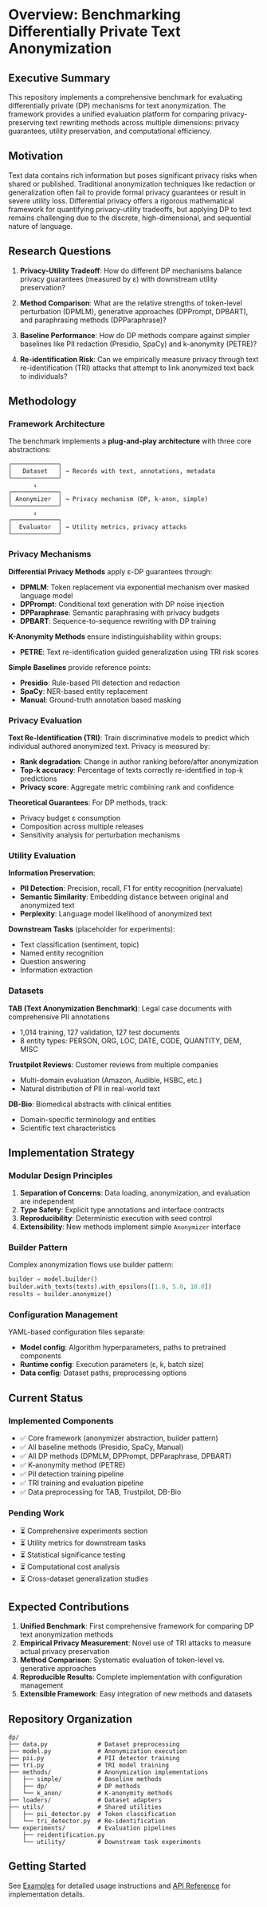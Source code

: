 # Overview: Benchmarking Differentially Private Text Anonymization

## Executive Summary

This repository implements a comprehensive benchmark for evaluating differentially private (DP) mechanisms for text anonymization. The framework provides a unified evaluation platform for comparing privacy-preserving text rewriting methods across multiple dimensions: privacy guarantees, utility preservation, and computational efficiency.

## Motivation

Text data contains rich information but poses significant privacy risks when shared or published. Traditional anonymization techniques like redaction or generalization often fail to provide formal privacy guarantees or result in severe utility loss. Differential privacy offers a rigorous mathematical framework for quantifying privacy-utility tradeoffs, but applying DP to text remains challenging due to the discrete, high-dimensional, and sequential nature of language.

## Research Questions

1. **Privacy-Utility Tradeoff**: How do different DP mechanisms balance privacy guarantees (measured by ε) with downstream utility preservation?

2. **Method Comparison**: What are the relative strengths of token-level perturbation (DPMLM), generative approaches (DPPrompt, DPBART), and paraphrasing methods (DPParaphrase)?

3. **Baseline Performance**: How do DP methods compare against simpler baselines like PII redaction (Presidio, SpaCy) and k-anonymity (PETRE)?

4. **Re-identification Risk**: Can we empirically measure privacy through text re-identification (TRI) attacks that attempt to link anonymized text back to individuals?

## Methodology

### Framework Architecture

The benchmark implements a **plug-and-play architecture** with three core abstractions:

```
┌─────────────┐
│   Dataset   │ → Records with text, annotations, metadata
└─────────────┘
       ↓
┌─────────────┐
│ Anonymizer  │ → Privacy mechanism (DP, k-anon, simple)
└─────────────┘
       ↓
┌─────────────┐
│  Evaluator  │ → Utility metrics, privacy attacks
└─────────────┘
```

### Privacy Mechanisms

**Differential Privacy Methods** apply ε-DP guarantees through:
- **DPMLM**: Token replacement via exponential mechanism over masked language model
- **DPPrompt**: Conditional text generation with DP noise injection
- **DPParaphrase**: Semantic paraphrasing with privacy budgets
- **DPBART**: Sequence-to-sequence rewriting with DP training

**K-Anonymity Methods** ensure indistinguishability within groups:
- **PETRE**: Text re-identification guided generalization using TRI risk scores

**Simple Baselines** provide reference points:
- **Presidio**: Rule-based PII detection and redaction
- **SpaCy**: NER-based entity replacement
- **Manual**: Ground-truth annotation based masking

### Privacy Evaluation

**Text Re-Identification (TRI)**: Train discriminative models to predict which individual authored anonymized text. Privacy is measured by:
- **Rank degradation**: Change in author ranking before/after anonymization
- **Top-k accuracy**: Percentage of texts correctly re-identified in top-k predictions
- **Privacy score**: Aggregate metric combining rank and confidence

**Theoretical Guarantees**: For DP methods, track:
- Privacy budget ε consumption
- Composition across multiple releases
- Sensitivity analysis for perturbation mechanisms

### Utility Evaluation

**Information Preservation**:
- **PII Detection**: Precision, recall, F1 for entity recognition (nervaluate)
- **Semantic Similarity**: Embedding distance between original and anonymized text
- **Perplexity**: Language model likelihood of anonymized text

**Downstream Tasks** (placeholder for experiments):
- Text classification (sentiment, topic)
- Named entity recognition
- Question answering
- Information extraction

### Datasets

**TAB (Text Anonymization Benchmark)**: Legal case documents with comprehensive PII annotations
- 1,014 training, 127 validation, 127 test documents
- 8 entity types: PERSON, ORG, LOC, DATE, CODE, QUANTITY, DEM, MISC

**Trustpilot Reviews**: Customer reviews from multiple companies
- Multi-domain evaluation (Amazon, Audible, HSBC, etc.)
- Natural distribution of PII in real-world text

**DB-Bio**: Biomedical abstracts with clinical entities
- Domain-specific terminology and entities
- Scientific text characteristics

## Implementation Strategy

### Modular Design Principles

1. **Separation of Concerns**: Data loading, anonymization, and evaluation are independent
2. **Type Safety**: Explicit type annotations and interface contracts
3. **Reproducibility**: Deterministic execution with seed control
4. **Extensibility**: New methods implement simple `Anonymizer` interface

### Builder Pattern

Complex anonymization flows use builder pattern:
```python
builder = model.builder()
builder.with_texts(texts).with_epsilons([1.0, 5.0, 10.0])
results = builder.anonymize()
```

### Configuration Management

YAML-based configuration files separate:
- **Model config**: Algorithm hyperparameters, paths to pretrained components
- **Runtime config**: Execution parameters (ε, k, batch size)
- **Data config**: Dataset paths, preprocessing options

## Current Status

### Implemented Components
- ✅ Core framework (anonymizer abstraction, builder pattern)
- ✅ All baseline methods (Presidio, SpaCy, Manual)
- ✅ All DP methods (DPMLM, DPPrompt, DPParaphrase, DPBART)
- ✅ K-anonymity method (PETRE)
- ✅ PII detection training pipeline
- ✅ TRI training and evaluation pipeline
- ✅ Data preprocessing for TAB, Trustpilot, DB-Bio

### Pending Work
- ⏳ Comprehensive experiments section
- ⏳ Utility metrics for downstream tasks
- ⏳ Statistical significance testing
- ⏳ Computational cost analysis
- ⏳ Cross-dataset generalization studies

## Expected Contributions

1. **Unified Benchmark**: First comprehensive framework for comparing DP text anonymization methods
2. **Empirical Privacy Measurement**: Novel use of TRI attacks to measure actual privacy preservation
3. **Method Comparison**: Systematic evaluation of token-level vs. generative approaches
4. **Reproducible Results**: Complete implementation with configuration management
5. **Extensible Framework**: Easy integration of new methods and datasets

## Repository Organization

```
dp/
├── data.py              # Dataset preprocessing
├── model.py             # Anonymization execution
├── pii.py               # PII detector training
├── tri.py               # TRI model training
├── methods/             # Anonymization implementations
│   ├── simple/          # Baseline methods
│   ├── dp/              # DP methods
│   └── k_anon/          # K-anonymity methods
├── loaders/             # Dataset adapters
├── utils/               # Shared utilities
│   ├── pii_detector.py  # Token classification
│   └── tri_detector.py  # Re-identification
└── experiments/         # Evaluation pipelines
    ├── reidentification.py
    └── utility/         # Downstream task experiments
```

## Getting Started

See [Examples](examples.md) for detailed usage instructions and [API Reference](api.md) for implementation details.
